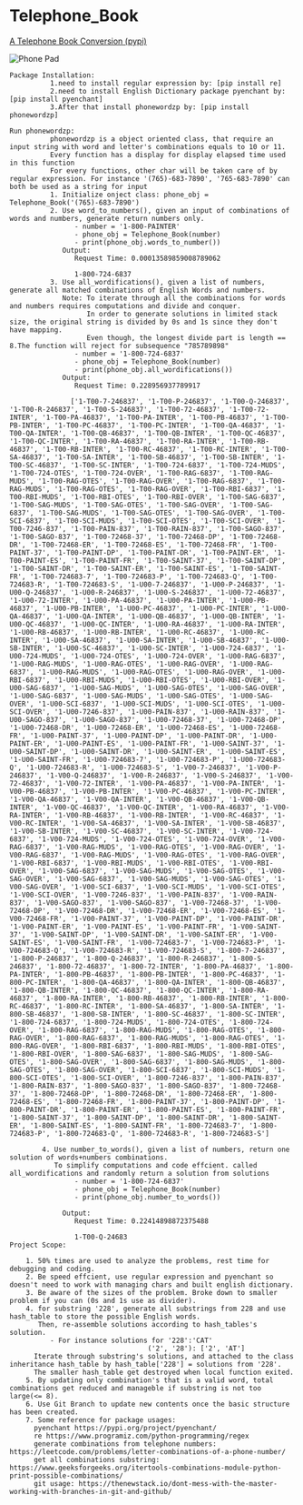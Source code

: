 # Telephone_Book
   [A Telephone Book Conversion (pypi)](https://pypi.org/project/phonewordzp/)

  ![Phone Pad](https://i.stack.imgur.com/mhJ3f.png)

    Package Installation:
              1.need to install regular expression by: [pip install re]
              2.need to install English Dictionary package pyenchant by: [pip install pyenchant]
              3.After that install phonewordzp by: [pip install phonewordzp]
              
    Run phonewordzp:
              phonewordzp is a object oriented class, that require an input string with word and letter's combinations equals to 10 or 11. 
              Every function has a display for display elapsed time used in this function
              For every functions, other char will be taken care of by regular expression. For instance '(765)-683-7890', '765-683-7890' can both be used as a string for input
              1. Initialize onject class: phone_obj = Telephone_Book('(765)-683-7890')
              2. Use word_to_numbers(), given an input of combinations of words and numbers, generate return numbers only. 
                    - number = '1-800-PAINTER'
                    - phone_obj = Telephone_Book(number)
                    - print(phone_obj.words_to_number())
                 Output:
                    Request Time: 0.00013589859008789062

                    1-800-724-6837
              3. Use all_wordifications(), given a list of numbers, generate all matched combinations of English Words and numbers. 
                 Note: To iterate through all the combinations for words and numbers requires computations and divide and conquer. 
                       In order to generate solutions in limited stack size, the original string is divided by 0s and 1s since they don't have mapping.
                       Even though, the longest divide part is length == 8.The function will reject for subsequence "785789898"
                    - number = '1-800-724-6837'
                    - phone_obj = Telephone_Book(number)
                    - print(phone_obj.all_wordifications())
                 Output:
                    Request Time: 0.228956937789917

                   ['1-T00-7-246837', '1-T00-P-246837', '1-T00-Q-246837', '1-T00-R-246837', '1-T00-S-246837', '1-T00-72-46837', '1-T00-72-INTER', '1-T00-PA-46837', '1-T00-PA-INTER', '1-T00-PB-46837', '1-T00-PB-INTER', '1-T00-PC-46837', '1-T00-PC-INTER', '1-T00-QA-46837', '1-T00-QA-INTER', '1-T00-QB-46837', '1-T00-QB-INTER', '1-T00-QC-46837', '1-T00-QC-INTER', '1-T00-RA-46837', '1-T00-RA-INTER', '1-T00-RB-46837', '1-T00-RB-INTER', '1-T00-RC-46837', '1-T00-RC-INTER', '1-T00-SA-46837', '1-T00-SA-INTER', '1-T00-SB-46837', '1-T00-SB-INTER', '1-T00-SC-46837', '1-T00-SC-INTER', '1-T00-724-6837', '1-T00-724-MUDS', '1-T00-724-OTES', '1-T00-724-OVER', '1-T00-RAG-6837', '1-T00-RAG-MUDS', '1-T00-RAG-OTES', '1-T00-RAG-OVER', '1-T00-RAG-6837', '1-T00-RAG-MUDS', '1-T00-RAG-OTES', '1-T00-RAG-OVER', '1-T00-RBI-6837', '1-T00-RBI-MUDS', '1-T00-RBI-OTES', '1-T00-RBI-OVER', '1-T00-SAG-6837', '1-T00-SAG-MUDS', '1-T00-SAG-OTES', '1-T00-SAG-OVER', '1-T00-SAG-6837', '1-T00-SAG-MUDS', '1-T00-SAG-OTES', '1-T00-SAG-OVER', '1-T00-SCI-6837', '1-T00-SCI-MUDS', '1-T00-SCI-OTES', '1-T00-SCI-OVER', '1-T00-7246-837', '1-T00-PAIN-837', '1-T00-RAIN-837', '1-T00-SAGO-837', '1-T00-SAGO-837', '1-T00-72468-37', '1-T00-72468-DP', '1-T00-72468-DR', '1-T00-72468-ER', '1-T00-72468-ES', '1-T00-72468-FR', '1-T00-PAINT-37', '1-T00-PAINT-DP', '1-T00-PAINT-DR', '1-T00-PAINT-ER', '1-T00-PAINT-ES', '1-T00-PAINT-FR', '1-T00-SAINT-37', '1-T00-SAINT-DP', '1-T00-SAINT-DR', '1-T00-SAINT-ER', '1-T00-SAINT-ES', '1-T00-SAINT-FR', '1-T00-724683-7', '1-T00-724683-P', '1-T00-724683-Q', '1-T00-724683-R', '1-T00-724683-S', '1-U00-7-246837', '1-U00-P-246837', '1-U00-Q-246837', '1-U00-R-246837', '1-U00-S-246837', '1-U00-72-46837', '1-U00-72-INTER', '1-U00-PA-46837', '1-U00-PA-INTER', '1-U00-PB-46837', '1-U00-PB-INTER', '1-U00-PC-46837', '1-U00-PC-INTER', '1-U00-QA-46837', '1-U00-QA-INTER', '1-U00-QB-46837', '1-U00-QB-INTER', '1-U00-QC-46837', '1-U00-QC-INTER', '1-U00-RA-46837', '1-U00-RA-INTER', '1-U00-RB-46837', '1-U00-RB-INTER', '1-U00-RC-46837', '1-U00-RC-INTER', '1-U00-SA-46837', '1-U00-SA-INTER', '1-U00-SB-46837', '1-U00-SB-INTER', '1-U00-SC-46837', '1-U00-SC-INTER', '1-U00-724-6837', '1-U00-724-MUDS', '1-U00-724-OTES', '1-U00-724-OVER', '1-U00-RAG-6837', '1-U00-RAG-MUDS', '1-U00-RAG-OTES', '1-U00-RAG-OVER', '1-U00-RAG-6837', '1-U00-RAG-MUDS', '1-U00-RAG-OTES', '1-U00-RAG-OVER', '1-U00-RBI-6837', '1-U00-RBI-MUDS', '1-U00-RBI-OTES', '1-U00-RBI-OVER', '1-U00-SAG-6837', '1-U00-SAG-MUDS', '1-U00-SAG-OTES', '1-U00-SAG-OVER', '1-U00-SAG-6837', '1-U00-SAG-MUDS', '1-U00-SAG-OTES', '1-U00-SAG-OVER', '1-U00-SCI-6837', '1-U00-SCI-MUDS', '1-U00-SCI-OTES', '1-U00-SCI-OVER', '1-U00-7246-837', '1-U00-PAIN-837', '1-U00-RAIN-837', '1-U00-SAGO-837', '1-U00-SAGO-837', '1-U00-72468-37', '1-U00-72468-DP', '1-U00-72468-DR', '1-U00-72468-ER', '1-U00-72468-ES', '1-U00-72468-FR', '1-U00-PAINT-37', '1-U00-PAINT-DP', '1-U00-PAINT-DR', '1-U00-PAINT-ER', '1-U00-PAINT-ES', '1-U00-PAINT-FR', '1-U00-SAINT-37', '1-U00-SAINT-DP', '1-U00-SAINT-DR', '1-U00-SAINT-ER', '1-U00-SAINT-ES', '1-U00-SAINT-FR', '1-U00-724683-7', '1-U00-724683-P', '1-U00-724683-Q', '1-U00-724683-R', '1-U00-724683-S', '1-V00-7-246837', '1-V00-P-246837', '1-V00-Q-246837', '1-V00-R-246837', '1-V00-S-246837', '1-V00-72-46837', '1-V00-72-INTER', '1-V00-PA-46837', '1-V00-PA-INTER', '1-V00-PB-46837', '1-V00-PB-INTER', '1-V00-PC-46837', '1-V00-PC-INTER', '1-V00-QA-46837', '1-V00-QA-INTER', '1-V00-QB-46837', '1-V00-QB-INTER', '1-V00-QC-46837', '1-V00-QC-INTER', '1-V00-RA-46837', '1-V00-RA-INTER', '1-V00-RB-46837', '1-V00-RB-INTER', '1-V00-RC-46837', '1-V00-RC-INTER', '1-V00-SA-46837', '1-V00-SA-INTER', '1-V00-SB-46837', '1-V00-SB-INTER', '1-V00-SC-46837', '1-V00-SC-INTER', '1-V00-724-6837', '1-V00-724-MUDS', '1-V00-724-OTES', '1-V00-724-OVER', '1-V00-RAG-6837', '1-V00-RAG-MUDS', '1-V00-RAG-OTES', '1-V00-RAG-OVER', '1-V00-RAG-6837', '1-V00-RAG-MUDS', '1-V00-RAG-OTES', '1-V00-RAG-OVER', '1-V00-RBI-6837', '1-V00-RBI-MUDS', '1-V00-RBI-OTES', '1-V00-RBI-OVER', '1-V00-SAG-6837', '1-V00-SAG-MUDS', '1-V00-SAG-OTES', '1-V00-SAG-OVER', '1-V00-SAG-6837', '1-V00-SAG-MUDS', '1-V00-SAG-OTES', '1-V00-SAG-OVER', '1-V00-SCI-6837', '1-V00-SCI-MUDS', '1-V00-SCI-OTES', '1-V00-SCI-OVER', '1-V00-7246-837', '1-V00-PAIN-837', '1-V00-RAIN-837', '1-V00-SAGO-837', '1-V00-SAGO-837', '1-V00-72468-37', '1-V00-72468-DP', '1-V00-72468-DR', '1-V00-72468-ER', '1-V00-72468-ES', '1-V00-72468-FR', '1-V00-PAINT-37', '1-V00-PAINT-DP', '1-V00-PAINT-DR', '1-V00-PAINT-ER', '1-V00-PAINT-ES', '1-V00-PAINT-FR', '1-V00-SAINT-37', '1-V00-SAINT-DP', '1-V00-SAINT-DR', '1-V00-SAINT-ER', '1-V00-SAINT-ES', '1-V00-SAINT-FR', '1-V00-724683-7', '1-V00-724683-P', '1-V00-724683-Q', '1-V00-724683-R', '1-V00-724683-S', '1-800-7-246837', '1-800-P-246837', '1-800-Q-246837', '1-800-R-246837', '1-800-S-246837', '1-800-72-46837', '1-800-72-INTER', '1-800-PA-46837', '1-800-PA-INTER', '1-800-PB-46837', '1-800-PB-INTER', '1-800-PC-46837', '1-800-PC-INTER', '1-800-QA-46837', '1-800-QA-INTER', '1-800-QB-46837', '1-800-QB-INTER', '1-800-QC-46837', '1-800-QC-INTER', '1-800-RA-46837', '1-800-RA-INTER', '1-800-RB-46837', '1-800-RB-INTER', '1-800-RC-46837', '1-800-RC-INTER', '1-800-SA-46837', '1-800-SA-INTER', '1-800-SB-46837', '1-800-SB-INTER', '1-800-SC-46837', '1-800-SC-INTER', '1-800-724-6837', '1-800-724-MUDS', '1-800-724-OTES', '1-800-724-OVER', '1-800-RAG-6837', '1-800-RAG-MUDS', '1-800-RAG-OTES', '1-800-RAG-OVER', '1-800-RAG-6837', '1-800-RAG-MUDS', '1-800-RAG-OTES', '1-800-RAG-OVER', '1-800-RBI-6837', '1-800-RBI-MUDS', '1-800-RBI-OTES', '1-800-RBI-OVER', '1-800-SAG-6837', '1-800-SAG-MUDS', '1-800-SAG-OTES', '1-800-SAG-OVER', '1-800-SAG-6837', '1-800-SAG-MUDS', '1-800-SAG-OTES', '1-800-SAG-OVER', '1-800-SCI-6837', '1-800-SCI-MUDS', '1-800-SCI-OTES', '1-800-SCI-OVER', '1-800-7246-837', '1-800-PAIN-837', '1-800-RAIN-837', '1-800-SAGO-837', '1-800-SAGO-837', '1-800-72468-37', '1-800-72468-DP', '1-800-72468-DR', '1-800-72468-ER', '1-800-72468-ES', '1-800-72468-FR', '1-800-PAINT-37', '1-800-PAINT-DP', '1-800-PAINT-DR', '1-800-PAINT-ER', '1-800-PAINT-ES', '1-800-PAINT-FR', '1-800-SAINT-37', '1-800-SAINT-DP', '1-800-SAINT-DR', '1-800-SAINT-ER', '1-800-SAINT-ES', '1-800-SAINT-FR', '1-800-724683-7', '1-800-724683-P', '1-800-724683-Q', '1-800-724683-R', '1-800-724683-S']
                   
            4. Use number_to_words(), given a list of numbers, return one solution of words+numbers combinations. 
               To simplify computations and code effcient. called all_wordifications and randomly return a solution from solutions
                    - number = '1-800-724-6837'
                    - phone_obj = Telephone_Book(number)
                    - print(phone_obj.number_to_words())
                    
                 Output:
                    Request Time: 0.22414898872375488

                    1-T00-Q-24683
    Project Scope:
    
        1. 50% times are used to analyze the problems, rest time for debugging and coding.
        2. Be speed effcient, use regular expression and pyenchant so doesn't need to work with managing chars and built english dictionary.
        3. Be aware of the sizes of the problem. Broke down to smaller problem if you can (0s and 1s use as divider).
        4. for substring '228', generate all substrings from 228 and use hash_table to store the possible English words. 
           Then, re-assemble solutions according to hash_tables's solution.
              - For instance solutions for '228':'CAT'
                                      ('2', '28'): ['2', 'AT']
          Iterate through substring's solutions, and attached to the class inheritance hash_table by hash_table['228'] = solutions from '228'.
          The smaller hash_table get destroyed when local function exited. 
        5. By updating only combination's that is a valid word, total combinations get reduced and manageble if substring is not too large(<= 8).
        6. Use Git Branch to update new contents once the basic structure has been created.
        7. Some reference for package usages:
          pyenchant https://pypi.org/project/pyenchant/
          re https://www.programiz.com/python-programming/regex
          generate combinations from telephone numbers: https://leetcode.com/problems/letter-combinations-of-a-phone-number/
          get all combinations substring: https://www.geeksforgeeks.org/itertools-combinations-module-python-print-possible-combinations/
          git usage: https://thenewstack.io/dont-mess-with-the-master-working-with-branches-in-git-and-github/
